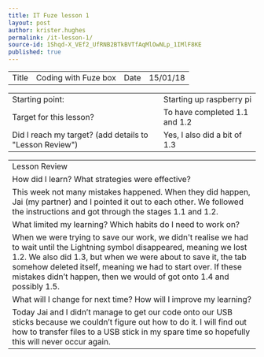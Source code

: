 ```yaml
---
title: IT Fuze lesson 1
layout: post
author: krister.hughes
permalink: /it-lesson-1/
source-id: 1Shqd-X_VEf2_UfRNB2BTkBVTfAqMlOwNLp_1IMlF8KE
published: true
---
```

<table>
  <tr>
    <td>Title</td>
    <td>Coding with Fuze box</td>
    <td>Date</td>
    <td>15/01/18</td>
  </tr>
</table>


<table>
  <tr>
    <td>Starting point:</td>
    <td>Starting up raspberry pi </td>
  </tr>
  <tr>
    <td>Target for this lesson?</td>
    <td>To have completed 1.1 and 1.2</td>
  </tr>
  <tr>
    <td>Did I reach my target? 
(add details to "Lesson Review")</td>
    <td> Yes, I also did a bit of 1.3</td>
  </tr>
</table>


<table>
  <tr>
    <td>Lesson Review</td>
  </tr>
  <tr>
    <td>How did I learn? What strategies were effective? </td>
  </tr>
  <tr>
    <td>This week not many mistakes happened. When they did happen, Jai (my partner) and I pointed it out to each other. We followed the instructions and got through the stages 1.1 and 1.2.</td>
  </tr>
  <tr>
    <td>What limited my learning? Which habits do I need to work on? </td>
  </tr>
  <tr>
    <td>When we were trying to save our work, we didn't realise we had to wait until the Lightning symbol disappeared, meaning we lost 1.2. We also did 1.3, but when we were about to save it, the tab somehow deleted itself, meaning we had to start over. If these mistakes didn’t happen, then we would of got onto 1.4 and possibly 1.5.</td>
  </tr>
  <tr>
    <td>What will I change for next time? How will I improve my learning?</td>
  </tr>
  <tr>
    <td>Today Jai and I didn’t manage to get our code onto our USB sticks because we couldn’t figure out how to do it. I will find out how to transfer files to a USB stick in my spare time so hopefully this will never occur again.</td>
  </tr>
</table>


